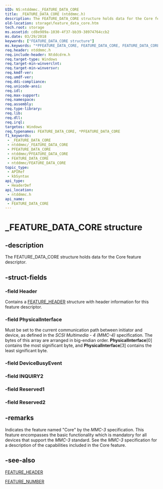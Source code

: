 ```yaml
---
UID: NS:ntddmmc._FEATURE_DATA_CORE
title: _FEATURE_DATA_CORE (ntddmmc.h)
description: The FEATURE_DATA_CORE structure holds data for the Core feature descriptor.
old-location: storage\feature_data_core.htm
tech.root: storage
ms.assetid: cd8e989a-1030-4f37-bb39-38974764ccb2
ms.date: 03/29/2018
keywords: ["FEATURE_DATA_CORE structure"]
ms.keywords: "*PFEATURE_DATA_CORE, FEATURE_DATA_CORE, FEATURE_DATA_CORE structure [Storage Devices], PFEATURE_DATA_CORE, PFEATURE_DATA_CORE structure pointer [Storage Devices], _FEATURE_DATA_CORE, ntddmmc/FEATURE_DATA_CORE, ntddmmc/PFEATURE_DATA_CORE, storage.feature_data_core, structs-CD-ROM_1b2608f2-398d-4733-b319-a92d932504e7.xml"
req.header: ntddmmc.h
req.include-header: Ntddcdrm.h
req.target-type: Windows
req.target-min-winverclnt: 
req.target-min-winversvr: 
req.kmdf-ver: 
req.umdf-ver: 
req.ddi-compliance: 
req.unicode-ansi: 
req.idl: 
req.max-support: 
req.namespace: 
req.assembly: 
req.type-library: 
req.lib: 
req.dll: 
req.irql: 
targetos: Windows
req.typenames: FEATURE_DATA_CORE, *PFEATURE_DATA_CORE
f1_keywords:
 - _FEATURE_DATA_CORE
 - ntddmmc/_FEATURE_DATA_CORE
 - PFEATURE_DATA_CORE
 - ntddmmc/PFEATURE_DATA_CORE
 - FEATURE_DATA_CORE
 - ntddmmc/FEATURE_DATA_CORE
topic_type:
 - APIRef
 - kbSyntax
api_type:
 - HeaderDef
api_location:
 - ntddmmc.h
api_name:
 - FEATURE_DATA_CORE
---
```


# _FEATURE_DATA_CORE structure


## -description

The FEATURE_DATA_CORE structure holds data for the Core feature descriptor.

## -struct-fields

### -field Header

Contains a <a href="/windows-hardware/drivers/ddi/ntddmmc/ns-ntddmmc-_feature_header">FEATURE_HEADER</a> structure with header information for this feature descriptor.

### -field PhysicalInterface

Must be set to the current communication path between initiator and device, as defined in the <i>SCSI Multimedia - 4 (MMC-4)</i> specification. The bytes of this array are arranged in big-endian order. <b>PhysicalInterface</b>[0] contains the most significant byte, and <b>PhysicalInterface</b>[3] contains the least significant byte.

### -field DeviceBusyEvent

### -field INQUIRY2

### -field Reserved1

### -field Reserved2

## -remarks

Indicates the feature named "Core" by the <i>MMC-3 </i>specification. This feature encompasses the basic functionality which is mandatory for all devices that support the <i>MMC-3</i> standard. See the <i>MMC-3</i> specification for a description of the capabilities included in the Core feature.

## -see-also

<a href="/windows-hardware/drivers/ddi/ntddmmc/ns-ntddmmc-_feature_header">FEATURE_HEADER</a>



<a href="/windows-hardware/drivers/ddi/ntddmmc/ne-ntddmmc-_feature_number">FEATURE_NUMBER</a>